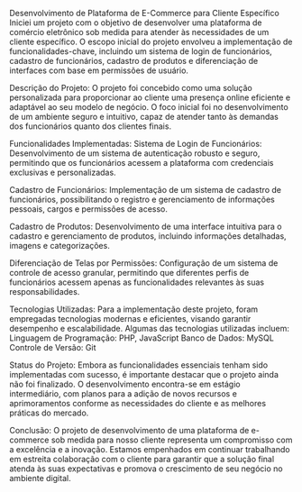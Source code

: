 Desenvolvimento de Plataforma de E-Commerce para Cliente Específico
Iniciei um projeto com o objetivo de desenvolver uma plataforma de comércio eletrônico sob medida para atender às necessidades de um cliente específico. O escopo inicial do projeto envolveu a implementação de funcionalidades-chave, 
incluindo um sistema de login de funcionários, cadastro de funcionários, cadastro de produtos e diferenciação de interfaces com base em permissões de usuário.


Descrição do Projeto:
O projeto foi concebido como uma solução personalizada para proporcionar ao cliente uma presença online eficiente e adaptável ao seu modelo de negócio. O foco inicial foi no desenvolvimento de um ambiente seguro e intuitivo, 
capaz de atender tanto às demandas dos funcionários quanto dos clientes finais.


Funcionalidades Implementadas:
  Sistema de Login de Funcionários:
    Desenvolvimento de um sistema de autenticação robusto e seguro, permitindo que os funcionários acessem a plataforma com credenciais exclusivas e personalizadas.

  Cadastro de Funcionários:
    Implementação de um sistema de cadastro de funcionários, possibilitando o registro e gerenciamento de informações pessoais, cargos e permissões de acesso.

  Cadastro de Produtos:
    Desenvolvimento de uma interface intuitiva para o cadastro e gerenciamento de produtos, incluindo informações detalhadas, imagens e categorizações.

  Diferenciação de Telas por Permissões:
    Configuração de um sistema de controle de acesso granular, permitindo que diferentes perfis de funcionários acessem apenas as funcionalidades relevantes às suas responsabilidades.

  Tecnologias Utilizadas:
    Para a implementação deste projeto, foram empregadas tecnologias modernas e eficientes, visando garantir desempenho e escalabilidade. Algumas das tecnologias utilizadas incluem:
      Linguagem de Programação: PHP, JavaScript
      Banco de Dados: MySQL
      Controle de Versão: Git

Status do Projeto:
  Embora as funcionalidades essenciais tenham sido implementadas com sucesso, é importante destacar que o projeto ainda não foi finalizado. O desenvolvimento encontra-se em estágio intermediário,
  com planos para a adição de novos recursos e aprimoramentos conforme as necessidades do cliente e as melhores práticas do mercado.

Conclusão:
  O projeto de desenvolvimento de uma plataforma de e-commerce sob medida para nosso cliente representa um compromisso com a excelência e a inovação. 
  Estamos empenhados em continuar trabalhando em estreita colaboração com o cliente para garantir que a solução final atenda às suas expectativas e promova o crescimento de seu negócio no ambiente digital.
